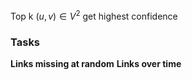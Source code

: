 Top k $(u, v) \in V^2$ get highest confidence

### Tasks
**Links missing at random**
**Links over time**

